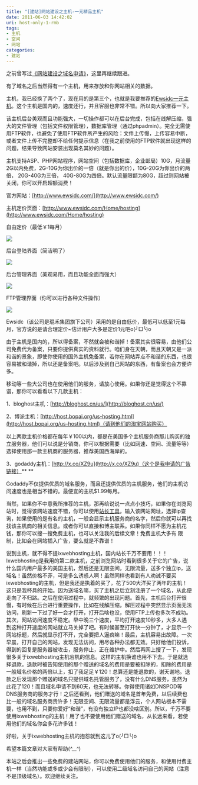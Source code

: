 ```yaml
---
title: "[建站]网站建设之主机-一元精品主机"
date: 2011-06-03 14:42:02
uri: host-only-1-rmb
tags: 
- 主机
- 空间
- 网站
categories: 
- 建站
---
```


之前曾写过[《网站建设之域名申请》](http://www.evecalm.com/2011/05/domain-register.html "【建站】网站建设之域名申请")，这里再继续跟进。

有了域名之后当然得有一个主机，用来存放和你网站相关的数据。

主机，我已经换了两个了，现在用的是第三个，也就是我要推荐的[Ewsidc一元主机](http://www.ewsidc.com/)。这个主机是国内的，速度还行，并且客服也非常不错。所以向大家推荐一下。

该主机后台美观而且功能强大，一切操作都可以在后台完成，包括在线解压缩，强大的文件管理（包括文件权限管理），数据库管理（通过phpadmin）。完全无需使用FTP软件，也避免了使用FTP软件所产生的风险：文件上传慢，上传容易中断，或者文件上传不完整却不给任何提示信息（在我之前使用的FTP软件就出现这样的问题，结果导致网站安装出现莫名其妙的问题）。

主机支持ASP、PHP网站程序，网站空间（包括数据库，企业邮局）10G，月流量2G以内免费，2G-10G为你出价的一倍（就是你出的价），10G-20G为你出价的两倍， 20G-40G为三倍， 40G-80G为四倍。默认流量限额为80G，超过则网站被关闭，你可以开启超额消费！

官方网站：[http://www.ewsidc.com/](http://www.ewsidc.com/)

主机定价页面：[http://www.ewsidc.com/Home/hosting](http://www.ewsidc.com/Home/hosting)

自由定价（最低￥1每月）

![](https://yqmfyg.bn1.livefilestore.com/y2pJmOKDCTcm1J6y3QQXZ9ODgvgqahMjDN3Dq6DLH0ivIvNGvxIOCUk2BnfECOhiQYeC28IXZ9x4ir9xwHYQ1PUzkwI1pPShnc-KnjOoaLftnQ/host1.jpg?psid=1)

后台登陆界面（简洁明了）

![](https://yqmfyg.bn1.livefilestore.com/y2pfhALrSDk6kMjtLVciemAJmSd0izS6Ac6PMcHdEDeUMQirzRDwyerIbUd3burBAo4wKPAOZqk5ZsOtxYpztsDpfTxaYv1qgWikepi6rAg4Og/host2.jpg?psid=1)

后台管理界面（美观易用，而且功能全面而强大）

![](https://yqmfyg.bn1.livefilestore.com/y2p_MpUIpLpFADDmClmxWrey8HismNB9pKtjZ-aEHfYO7eUquCwzi0cebXfsinjWL_GNFVhgpfosmiomtCoNVuPpTV7JtIKt46PPR6fWOvz4lQ/host3.jpg?psid=1)

FTP管理界面（你可以进行各种文件操作）

![](https://yqmfyg.bn1.livefilestore.com/y2pFY5IgmJy8wVIO0BKAd9pKe6KExIh24DAd03VhkC7JAI2ubO4nI0mUyK0Fu9sWXCDPtYI6pL0MtzdudUXe47pC0zwE2Aglo3-68Lv_wY7RkU/host4.jpg?psid=1)

Ewsidc（该公司是琨禾集团旗下公司）采用的是自由低价，最低可以低至1元每月，官方说的是请合理定价~估计用户大多是定价1元吧o(╯□╰)o

由于主机是国内的，所以得备案，不然就会被和谐掉！备案其实很容易，由他们公司免费代为备案，只要你提供真实的资料就行。咱们身在天朝，而且天朝又是一派和谐的景象，即使你使用的国外主机免备案，若你在网站弄点不和谐的东西，也很容易被和谐掉，所以还是备案吧。以后涉及到自己网站的东西，有备案也会方便许多。

移动等一些大公司也在使用他们的服务，请放心使用。如果你还是觉得这个不靠谱，那你可以看看以下几款主机：

1、bloghost主机：[http://bloghost.cn/us/](http://bloghost.cn/us/)

2、博派主机：[http://host.bopai.org/us-hosting.html](http://host.bopai.org/us-hosting.html)（请到他们的淘宝网站购买）

以上两款主机价格都在每年￥100以内，都是在美国多个主机服务商那儿购买的独立服务器，他们可以说是分销商，你可以根据需要（比如网速、空间、流量等等）选择使用那一款主机商的服务器，推荐美国西海岸的。

3、godaddy主机：[http://x.co/XZ9u](http://x.co/XZ9u)（这个是我申请的广告链接）** **

Godaddy不仅提供优质的域名服务，而且还提供优质的主机服务，他们的主机访问速度也是相当不错的。最便宜的主机$1.99每月。

当然，如果你不中意我所推荐的主机，那再给说说一点点小技巧，如果你在浏览网站时，觉得该网站速度不错，你可以使用[站长工具](http://tool.chinaz.com/ "站长工具")，输入该网站网址，选择ip查询，如果使用的是有名的主机，一般会显示主机服务商的名字，然后你就可以再找找该主机商的相关信息。或者你可以直接和博主联系。如果你同样不愿为主机花钱，那你可以搜一搜免费主机，也可以关注我的后续文章！免费主机大多有 限制，比如会在网站插入广告，要么就是不靠谱！

说到主机，就不得不提ixwebhosting主机，国内站长千万不要用！！！Ixwebhosting是我用的第二款主机，之前浏览网站时看到很多关于它的广告，说什么国内用户最多的美国主机，然后还是无限空间，无限流量，送多个独立ip，送域名！虽然价格不菲，可是多么诱惑人啊！虽然同样也看到有人劝诫不要买ixwebhosting的主机，但是我还是执着的买了，花了500大洋买了两年的主机！这只是我杯具的开始。因为送域名嘛，买了主机之后立刻注册了一个域名，从此便走向了不归路。之后在使用过程中，就频繁的出现问题。首先，主机后台打开很慢，有时候在后台进行重要操作，比如在线解压缩，解压过程中突然显示页面无法访问，刷新一下过了好一会才打开，打开后啥也没，使用FTP上传也多次不成功。其次，网站访问速度不稳定。早中晚三个速度，平均打开速度10秒多，大多人遇到这种打开速度的网站就立马关掉了吧。有时候甚至打开快一分钟了，才显示一个网站标题，然后就显示打不开，完全要把人逼疯嘛！最后，主机容易出故障。一次早晨，打开自己的网站，发现无法访问，用尽各种办法都无效。只好给他们投诉，得到的回复是服务器被攻击，服务停止，正在维护中。然后再网上搜了一下，发现很多关于ixwebhosting主机宕机的信息。这样的主机换谁也用不下去。于是就选择退款。退款时被告知使用的那个赠送的域名的费用是要被扣除的，扣除的费用是一般域名价格的两倍以上，扣了我足足￥120！总算还是能退款的，谢天谢地。退款之后发现那个赠送的域名只提供域名托管服务了，没有什么DNS服务，虽然为此花了120！而且域名申请不到60天，也无法转移。你得使用诸如DNSPOD等DNS服务商的服务才行！之后还看到，他们赠送的域名是首年免费，以后续费也比一般的域名服务商贵许多！无限空间、无限流量都是浮云，个人网站根本不需要，也用不到，只要你爱好“和谐”，有没有独立IP也都没啥区别。所以，千万不要使用ixwebhosting的主机！用了也不要使用他们赠送的域名，从长远来看，若使用他们的域名你会多花许多钱！

好啦，关于ixwebhosting主机的抱怨就到这儿了o(╯□╰)o

希望本篇文章对大家有帮助(*^__^*)

本站之后会推出一些免费的建站网站，你可以免费使用他们的服务，和使用付费主机一样（当然功能或多或少会有限制），可以使用二级域名访问自己的网站（注意不是顶级域名）。欢迎继续关注。
